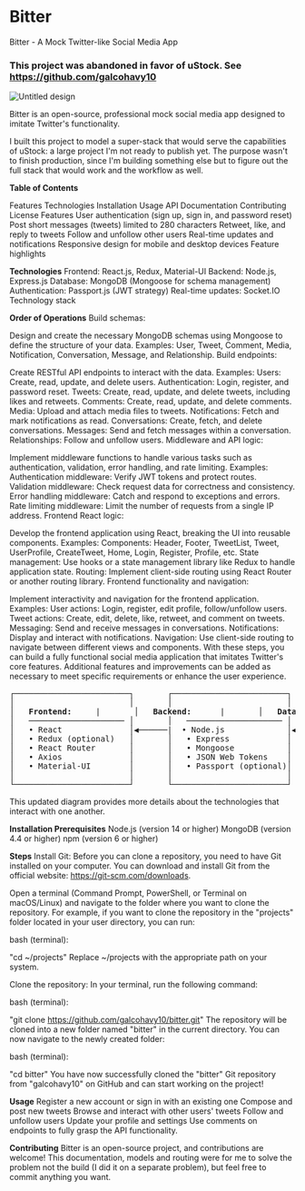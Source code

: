 # Bitter
Bitter - A Mock Twitter-like Social Media App

### This project was abandoned in favor of uStock. See https://github.com/galcohavy10

![Untitled design](https://user-images.githubusercontent.com/96891588/229640942-02aff651-96d2-457b-8591-e6656f8a755b.png)

Bitter is an open-source, professional mock social media app designed to imitate Twitter's functionality. 

I built this project to model a super-stack that would serve the capabilities of uStock: a large project I'm not ready to publish yet.
The purpose wasn't to finish production, since I'm building something else but to figure out the full stack that would work and the workflow as well.


**Table of Contents**

  Features
  Technologies
  Installation
  Usage
  API Documentation
  Contributing
  License
  Features
  User authentication (sign up, sign in, and password reset)
  Post short messages (tweets) limited to 280 characters
  Retweet, like, and reply to tweets
  Follow and unfollow other users
  Real-time updates and notifications
  Responsive design for mobile and desktop devices
  Feature highlights

**Technologies**
    Frontend: React.js, Redux, Material-UI
    Backend: Node.js, Express.js
    Database: MongoDB (Mongoose for schema management)
    Authentication: Passport.js (JWT strategy)
    Real-time updates: Socket.IO
    Technology stack

**Order of Operations**
Build schemas:

Design and create the necessary MongoDB schemas using Mongoose to define the structure of your data.
Examples: User, Tweet, Comment, Media, Notification, Conversation, Message, and Relationship.
Build endpoints:

Create RESTful API endpoints to interact with the data.
Examples:
Users: Create, read, update, and delete users.
Authentication: Login, register, and password reset.
Tweets: Create, read, update, and delete tweets, including likes and retweets.
Comments: Create, read, update, and delete comments.
Media: Upload and attach media files to tweets.
Notifications: Fetch and mark notifications as read.
Conversations: Create, fetch, and delete conversations.
Messages: Send and fetch messages within a conversation.
Relationships: Follow and unfollow users.
Middleware and API logic:

Implement middleware functions to handle various tasks such as authentication, validation, error handling, and rate limiting.
Examples:
Authentication middleware: Verify JWT tokens and protect routes.
Validation middleware: Check request data for correctness and consistency.
Error handling middleware: Catch and respond to exceptions and errors.
Rate limiting middleware: Limit the number of requests from a single IP address.
Frontend React logic:

Develop the frontend application using React, breaking the UI into reusable components.
Examples:
Components: Header, Footer, TweetList, Tweet, UserProfile, CreateTweet, Home, Login, Register, Profile, etc.
State management: Use hooks or a state management library like Redux to handle application state.
Routing: Implement client-side routing using React Router or another routing library.
Frontend functionality and navigation:

Implement interactivity and navigation for the frontend application.
Examples:
User actions: Login, register, edit profile, follow/unfollow users.
Tweet actions: Create, edit, delete, like, retweet, and comment on tweets.
Messaging: Send and receive messages in conversations.
Notifications: Display and interact with notifications.
Navigation: Use client-side routing to navigate between different views and components.
With these steps, you can build a fully functional social media application that imitates Twitter's core features. Additional features and improvements can be added as necessary to meet specific requirements or enhance the user experience.

<pre>
┌────────────────────────┐       ┌────────────────────────┐       ┌────────────────────────┐
│                        │       │                        │       │                        │
│   <b>Frontend:</b>     |       │   <b>Backend:</b>      |       │   <b>Database:</b>     |        
│   ──────────────────── │       │   ──────────────────── │       │   ──────────────────── │
│   • React              │◀──────|  • Node.js             │◀──────│  • MongoDB             |
│   • Redux (optional)   │       │   • Express            │       │                        │
│   • React Router       │       │   • Mongoose           │       │                        │
│   • Axios              │       │   • JSON Web Tokens    │       │                        │
│   • Material-UI        │       │   • Passport (optional)│       │                        │
│                        │       │                        │       │                        │
└────────────────────────┘       └────────────────────────┘       └────────────────────────┘
</pre>
This updated diagram provides more details about the technologies that interact with one another.

**Installation Prerequisites**
    Node.js (version 14 or higher)
    MongoDB (version 4.4 or higher)
    npm (version 6 or higher)
    
    
**Steps**
  Install Git: Before you can clone a repository, you need to have Git installed on your computer. You can download and install Git from the official website: https://git-scm.com/downloads.

Open a terminal (Command Prompt, PowerShell, or Terminal on macOS/Linux) and navigate to the folder where you want to clone the repository. For example, if you want to clone the repository in the "projects" folder located in your user directory, you can run:

bash (terminal):

"cd ~/projects"
Replace ~/projects with the appropriate path on your system.

Clone the repository: In your terminal, run the following command:

bash (terminal):

"git clone https://github.com/galcohavy10/bitter.git"
The repository will be cloned into a new folder named "bitter" in the current directory. You can now navigate to the newly created folder:

bash (terminal):

"cd bitter"
You have now successfully cloned the "bitter" Git repository from "galcohavy10" on GitHub and can start working on the project!

**Usage**
  Register a new account or sign in with an existing one
  Compose and post new tweets
  Browse and interact with other users' tweets
  Follow and unfollow users
  Update your profile and settings
  Use comments on endpoints to fully grasp the API functionality.

**Contributing**
Bitter is an open-source project, and contributions are welcome! This documentation, models and routing were for me to solve the problem not the build (I did it on a separate problem), but feel free to commit anything you want.



